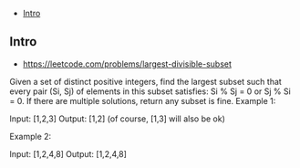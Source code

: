 - [Intro](#intro)

## Intro

- https://leetcode.com/problems/largest-divisible-subset

Given a set of distinct positive integers, find the largest subset such that every pair (Si, Sj) of elements in this subset satisfies:
Si % Sj = 0 or Sj % Si = 0.
If there are multiple solutions, return any subset is fine.
Example 1:


Input: [1,2,3]
Output: [1,2] (of course, [1,3] will also be ok)


Example 2:

Input: [1,2,4,8]
Output: [1,2,4,8]


